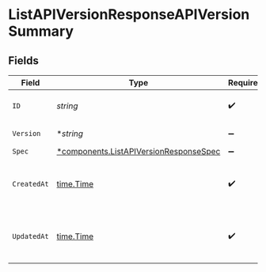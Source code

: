 # ListAPIVersionResponseAPIVersionSummary


## Fields

| Field                                                                                           | Type                                                                                            | Required                                                                                        | Description                                                                                     | Example                                                                                         |
| ----------------------------------------------------------------------------------------------- | ----------------------------------------------------------------------------------------------- | ----------------------------------------------------------------------------------------------- | ----------------------------------------------------------------------------------------------- | ----------------------------------------------------------------------------------------------- |
| `ID`                                                                                            | *string*                                                                                        | :heavy_check_mark:                                                                              | The API version identifier.                                                                     | 7710d5c4-d902-410b-992f-18b814155b53                                                            |
| `Version`                                                                                       | **string*                                                                                       | :heavy_minus_sign:                                                                              | The version of this api spec.                                                                   |                                                                                                 |
| `Spec`                                                                                          | [*components.ListAPIVersionResponseSpec](../../models/components/listapiversionresponsespec.md) | :heavy_minus_sign:                                                                              | N/A                                                                                             |                                                                                                 |
| `CreatedAt`                                                                                     | [time.Time](https://pkg.go.dev/time#Time)                                                       | :heavy_check_mark:                                                                              | An ISO-8601 timestamp representation of entity creation date.                                   | 2022-11-04T20:10:06.927Z                                                                        |
| `UpdatedAt`                                                                                     | [time.Time](https://pkg.go.dev/time#Time)                                                       | :heavy_check_mark:                                                                              | An ISO-8601 timestamp representation of entity update date.                                     | 2022-11-04T20:10:06.927Z                                                                        |